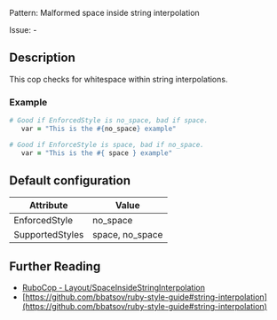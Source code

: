 Pattern: Malformed space inside string interpolation

Issue: -

## Description

This cop checks for whitespace within string interpolations.

### Example

```ruby
# Good if EnforcedStyle is no_space, bad if space.
   var = "This is the #{no_space} example"

# Good if EnforceStyle is space, bad if no_space.
   var = "This is the #{ space } example"
```

## Default configuration

Attribute | Value
--- | ---
EnforcedStyle | no_space
SupportedStyles | space, no_space

## Further Reading

* [RuboCop - Layout/SpaceInsideStringInterpolation](https://rubocop.readthedocs.io/en/latest/cops_layout/#layoutspaceinsidestringinterpolation)
* [https://github.com/bbatsov/ruby-style-guide#string-interpolation](https://github.com/bbatsov/ruby-style-guide#string-interpolation)
